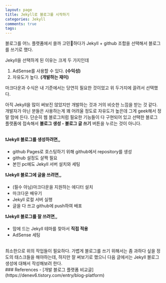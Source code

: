 ```yaml
---
layout: page
title: Jekyll로 블로그를 시작하기
categories: Jekyll
comments: true
tags:
---
```

블로그를 어느 플랫폼에서 쓸까 고민🤔하다가 Jekyll + github 조합을 선택해서 블로그를 쓰기로 했다.

Jekyll을 선택하게 된 이유는 크게 두 가지인데
1. AdSense를 사용할 수 있다. **(수익성)**
2. 자유도가 높다. **(개발하는 재미)**

마크다운과 수식은 내 기준에서는 당연히 필요한 것이었고 위 두가지에 끌려서 선택했다.

아직 Jekyll을 많이 써보진 않았지만 개발하는 것과 거의 비슷한 느낌을 받는 것 같다.
개발자가 아닌 분들은 사용하는게 꽤 어려울 정도로 자유도가 높은데 그게 geek해서 정말 맘에 든다. 
단순히 웹 블로그처럼 필요한 기능들이 다 구현되어 있고 선택한 블로그 플랫폼에 접속해서 **블로그 생성 - 블로그 글 쓰기** 버튼을 누르는 것이 아니다.
<br/><br/>

**❗️Jekyll 블로그를 생성하려면,,**
- github Pages로 호스팅하기 위해 github에서 repository를 생성
- github 설정도 살짝 필요
- 본인 pc에도 Jekyll 서버 설치와 세팅

**❗️Jekyll 블로그에 글을 쓰려면,,**
- (필수 아님)마크다운을 지원하는 에디터 설치
- 마크다운 배우기
- Jekyll 로컬 서버 실행
- 글을 다 쓰고 github에 push하여 배포

**❗️Jekyll 블로그를 잘 쓰려면,,**
- 맘에 드는 Jekyll 테마를 찾아서 **직접 적용**
- AdSense 세팅

<br/>
최소한으로 위의 작업들이 필요하다. 가볍게 블로그를 쓰기 위해서는 좀 과하다 싶을 정도의 태스크들을 해야하는데,
하지만 잘 써보기로 했으니 다음 글에서는 Jekyll 블로그 생성에 대해서 작성해보려 한다.

<br/>
### References
- [개발 블로그 플랫폼 비교글](https://denev6.tistory.com/entry/blog-platform)